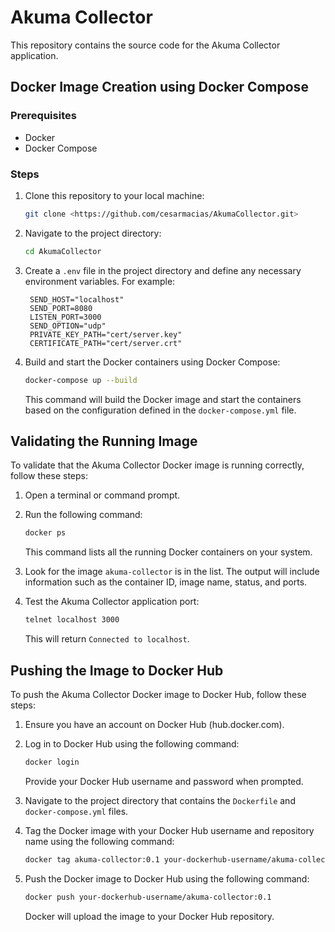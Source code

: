 # Akuma Collector

This repository contains the source code for the Akuma Collector application.

## Docker Image Creation using Docker Compose

### Prerequisites
- Docker
- Docker Compose

### Steps

1. Clone this repository to your local machine:

   ```bash
   git clone <https://github.com/cesarmacias/AkumaCollector.git>
   ```

2. Navigate to the project directory:

   ```bash
   cd AkumaCollector
   ```

3. Create a `.env` file in the project directory and define any necessary environment variables. For example:

   ```
    SEND_HOST="localhost"
    SEND_PORT=8080
    LISTEN_PORT=3000
    SEND_OPTION="udp"
    PRIVATE_KEY_PATH="cert/server.key"
    CERTIFICATE_PATH="cert/server.crt"
   ```

4. Build and start the Docker containers using Docker Compose:

   ```bash
   docker-compose up --build
   ```

   This command will build the Docker image and start the containers based on the configuration defined in the `docker-compose.yml` file.

## Validating the Running Image

To validate that the Akuma Collector Docker image is running correctly, follow these steps:

1. Open a terminal or command prompt.

2. Run the following command:

   ```bash
   docker ps
   ```

   This command lists all the running Docker containers on your system.

3. Look for the image `akuma-collector` is in the list. The output will include information such as the container ID, image name, status, and ports.

4. Test the Akuma Collector application port:

   ```bash
   telnet localhost 3000
   ```

   This will return `Connected to localhost`.

## Pushing the Image to Docker Hub

To push the Akuma Collector Docker image to Docker Hub, follow these steps:

1. Ensure you have an account on Docker Hub (hub.docker.com).

2. Log in to Docker Hub using the following command:

   ```bash
   docker login
   ```

   Provide your Docker Hub username and password when prompted.

3. Navigate to the project directory that contains the `Dockerfile` and `docker-compose.yml` files.

4. Tag the Docker image with your Docker Hub username and repository name using the following command:

   ```bash
   docker tag akuma-collector:0.1 your-dockerhub-username/akuma-collector:0.1
   ```

5. Push the Docker image to Docker Hub using the following command:

   ```bash
   docker push your-dockerhub-username/akuma-collector:0.1
   ```

   Docker will upload the image to your Docker Hub repository.
